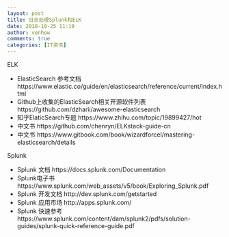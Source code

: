 ```yaml
---
layout: post
title: 日志处理Splunk和ELK
date: 2018-10-25 11:19
author: venhow
comments: true
categories: [IT资讯]
---
```

ELK

<ul class="list-paddingleft-2">
    <li>ElasticSearch 参考文档https://www.elastic.co/guide/en/elasticsearch/reference/current/index.html</li>
    <li>Github上收集的ElasticSearch相关开源软件列表 https://github.com/dzharii/awesome-elasticsearch</li>
    <li>知乎ElaticSearch专题 https://www.zhihu.com/topic/19899427/hot</li>
    <li>中文书 https://github.com/chenryn/ELKstack-guide-cn</li>
    <li>中文书 https://www.gitbook.com/book/wizardforcel/mastering-elasticsearch/details</li>
</ul>

Splunk

<ul class="list-paddingleft-2">
    <li>Splunk 文档 https://docs.splunk.com/Documentation</li>
    <li>Splunk电子书 https://www.splunk.com/web_assets/v5/book/Exploring_Splunk.pdf</li>
    <li>Splunk 开发文档 http://dev.splunk.com/getstarted</li>
    <li>Splunk 应用市场 http://apps.splunk.com/</li>
    <li>Splunk 快速参考 https://www.splunk.com/content/dam/splunk2/pdfs/solution-guides/splunk-quick-reference-guide.pdf</li>
</ul>
